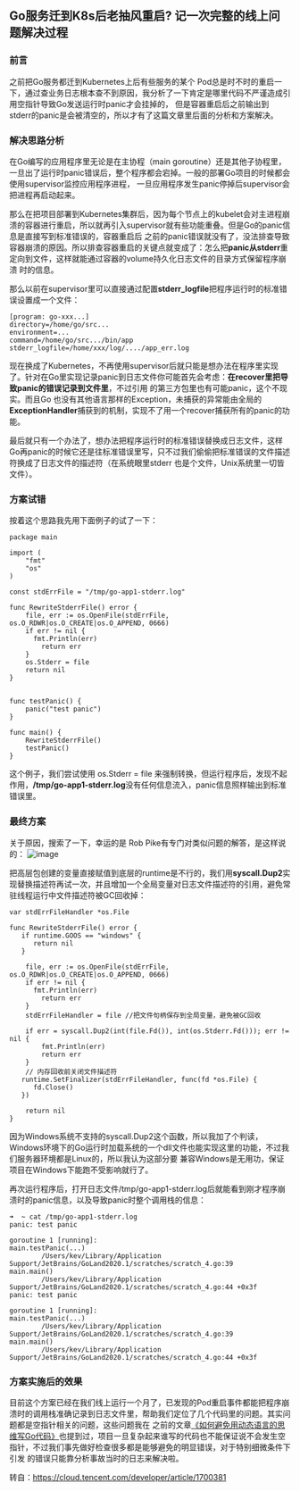 ## Go服务迁到K8s后老抽风重启? 记一次完整的线上问题解决过程
### 前言
之前把Go服务都迁到Kubernetes上后有些服务的某个 Pod总是时不时的重启一下，通过查业务日志根本查不到原因，我分析了一下肯定是哪里代码不严谨造成引用空指针导致Go发送运行时panic才会挂掉的，
但是容器重启后之前输出到stderr的panic是会被清空的，所以才有了这篇文章里后面的分析和方案解决。

### 解决思路分析
在Go编写的应用程序里无论是在主协程（main goroutine）还是其他子协程里，一旦出了运行时panic错误后，整个程序都会宕掉。一般的部署Go项目的时候都会使用supervisor监控应用程序进程，
一旦应用程序发生panic停掉后supervisor会把进程再启动起来。

那么在把项目部署到Kubernetes集群后，因为每个节点上的kubelet会对主进程崩溃的容器进行重启，所以就再引入supervisor就有些功能重叠。但是Go的panic信息是直接写到标准错误的，容器重启后
之前的panic错误就没有了，没法排查导致容器崩溃的原因。所以排查容器重启的关键点就变成了：怎么把**panic从stderr**重定向到文件，这样就能通过容器的volume持久化日志文件的目录方式保留程序崩溃
时的信息。

那么以前在supervisor里可以直接通过配置**stderr_logfile**把程序运行时的标准错误设置成一个文件：
```
[program: go-xxx...]
directory=/home/go/src...
environment=...
command=/home/go/src.../bin/app
stderr_logfile=/home/xxx/log/..../app_err.log
```
现在换成了Kubernetes，不再使用supervisor后就只能是想办法在程序里实现了。针对在Go里实现记录panic到日志文件你可能首先会考虑：**在recover里把导致panic的错误记录到文件里**，不过引用
的第三方包里也有可能panic，这个不现实。而且Go 也没有其他语言那样的Exception，未捕获的异常能由全局的**ExceptionHandler**捕获到的机制，实现不了用一个recover捕获所有的panic的功能。

最后就只有一个办法了，想办法把程序运行时的标准错误替换成日志文件，这样Go再panic的时候它还是往标准错误里写，只不过我们偷偷把标准错误的文件描述符换成了日志文件的描述符（在系统眼里stderr
也是个文件，Unix系统里一切皆文件）。

### 方案试错
按着这个思路我先用下面例子的试了一下：
```
package main

import (
    "fmt"
    "os"
)

const stdErrFile = "/tmp/go-app1-stderr.log"

func RewriteStderrFile() error {
    file, err := os.OpenFile(stdErrFile, os.O_RDWR|os.O_CREATE|os.O_APPEND, 0666)
    if err != nil {
      fmt.Println(err)
        return err
    }
    os.Stderr = file
    return nil
}


func testPanic() {
    panic("test panic")
}

func main() {
    RewriteStderrFile()
    testPanic()
}
```
这个例子，我们尝试使用 os.Stderr = file 来强制转换，但运行程序后，发现不起作用，**/tmp/go-app1-stderr.log**没有任何信息流入，panic信息照样输出到标准错误里。

### 最终方案
关于原因，搜索了一下，幸运的是 Rob Pike有专门对类似问题的解答，是这样说的：
![image](https://user-images.githubusercontent.com/6757408/231690502-a78b21f9-d680-4c87-b825-3c635d34ccad.png)

把高层包创建的变量直接赋值到底层的runtime是不行的，我们用**syscall.Dup2**实现替换描述符再试一次，并且增加一个全局变量对日志文件描述符的引用，避免常驻线程运行中文件描述符被GC回收掉：
```
var stdErrFileHandler *os.File

func RewriteStderrFile() error {
   if runtime.GOOS == "windows" {
      return nil
   }
  
    file, err := os.OpenFile(stdErrFile, os.O_RDWR|os.O_CREATE|os.O_APPEND, 0666)
    if err != nil {
      fmt.Println(err)
        return err
    }
    stdErrFileHandler = file //把文件句柄保存到全局变量，避免被GC回收
    
    if err = syscall.Dup2(int(file.Fd()), int(os.Stderr.Fd())); err != nil {
        fmt.Println(err)
        return err
    }
    // 内存回收前关闭文件描述符
   runtime.SetFinalizer(stdErrFileHandler, func(fd *os.File) {
      fd.Close()
   })
   
    return nil
}
```
因为Windows系统不支持的syscall.Dup2这个函数，所以我加了个判读，Windows环境下的Go运行时加载系统的一个dll文件也能实现这里的功能，不过我们服务器环境都是Linux的，所以我认为这部分要
兼容Windows是无用功，保证项目在Windows下能跑不受影响就行了。

再次运行程序后，打开日志文件/tmp/go-app1-stderr.log后就能看到刚才程序崩溃时的panic信息，以及导致panic时整个调用栈的信息：
```
➜  ~ cat /tmp/go-app1-stderr.log 
panic: test panic

goroutine 1 [running]:
main.testPanic(...)
        /Users/kev/Library/Application Support/JetBrains/GoLand2020.1/scratches/scratch_4.go:39
main.main()
        /Users/kev/Library/Application Support/JetBrains/GoLand2020.1/scratches/scratch_4.go:44 +0x3f
panic: test panic

goroutine 1 [running]:
main.testPanic(...)
        /Users/kev/Library/Application Support/JetBrains/GoLand2020.1/scratches/scratch_4.go:39
main.main()
        /Users/kev/Library/Application Support/JetBrains/GoLand2020.1/scratches/scratch_4.go:44 +0x3f
```
### 方案实施后的效果
目前这个方案已经在我们线上运行一个月了，已发现的Pod重启事件都能把程序崩溃时的调用栈准确记录到日志文件里，帮助我们定位了几个代码里的问题。其实问题都是空指针相关的问题，这些问题我在
之前的文章[《如何避免用动态语言的思维写Go代码》](https://cloud.tencent.com/developer/article/1700381)也提到过，项目一旦复杂起来谁写的代码也不能保证说不会发生空指针，不过我们事先做好检查很多都是能够避免的明显错误，对于特别细微条件下引发
的错误只能靠分析事故当时的日志来解决啦。

转自：https://cloud.tencent.com/developer/article/1700381


